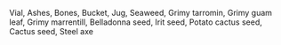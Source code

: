 Vial, Ashes, Bones, Bucket, Jug, Seaweed, Grimy tarromin, Grimy guam leaf, Grimy marrentill, Belladonna seed, Irit seed, Potato cactus seed, Cactus seed, Steel axe
